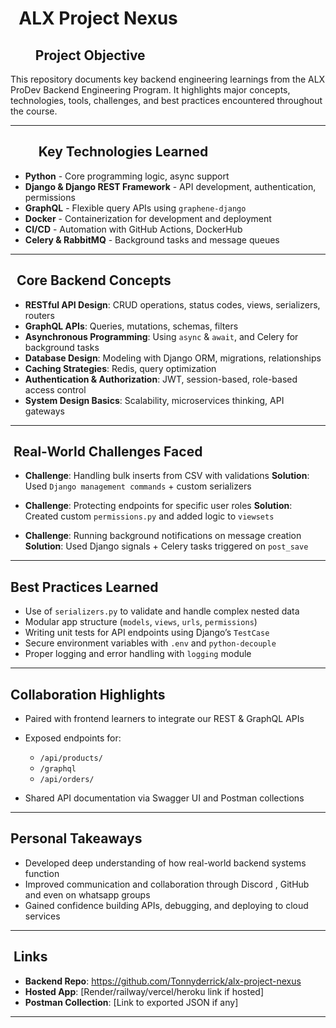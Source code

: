 #   ALX Project Nexus 

##         Project Objective

This repository documents key backend engineering learnings from the ALX ProDev Backend Engineering Program. It highlights major concepts, technologies, tools, challenges, and best practices encountered throughout the course.

---

##          Key Technologies Learned

* **Python** - Core programming logic, async support
* **Django & Django REST Framework** - API development, authentication, permissions
* **GraphQL** - Flexible query APIs using `graphene-django`
* **Docker** - Containerization for development and deployment
* **CI/CD** - Automation with GitHub Actions, DockerHub
* **Celery & RabbitMQ** - Background tasks and message queues

---

##   Core Backend Concepts

* **RESTful API Design**: CRUD operations, status codes, views, serializers, routers
* **GraphQL APIs**: Queries, mutations, schemas, filters
* **Asynchronous Programming**: Using `async` & `await`, and Celery for background tasks
* **Database Design**: Modeling with Django ORM, migrations, relationships
* **Caching Strategies**: Redis, query optimization
* **Authentication & Authorization**: JWT, session-based, role-based access control
* **System Design Basics**: Scalability, microservices thinking, API gateways

---

##  Real-World Challenges Faced

* **Challenge**: Handling bulk inserts from CSV with validations
  **Solution**: Used `Django management commands` + custom serializers

* **Challenge**: Protecting endpoints for specific user roles
  **Solution**: Created custom `permissions.py` and added logic to `viewsets`

* **Challenge**: Running background notifications on message creation
  **Solution**: Used Django signals + Celery tasks triggered on `post_save`

---

## Best Practices Learned

* Use of `serializers.py` to validate and handle complex nested data
* Modular app structure (`models`, `views`, `urls`, `permissions`)
* Writing unit tests for API endpoints using Django’s `TestCase`
* Secure environment variables with `.env` and `python-decouple`
* Proper logging and error handling with `logging` module

---

## Collaboration Highlights

* Paired with frontend learners to integrate our REST & GraphQL APIs
* Exposed endpoints for:

  * `/api/products/`
  * `/graphql`
  * `/api/orders/`
* Shared API documentation via Swagger UI and Postman collections

---

## Personal Takeaways

* Developed deep understanding of how real-world backend systems function
* Improved communication and collaboration through Discord , GitHub and even on whatsapp groups 
* Gained confidence building APIs, debugging, and deploying to cloud services

---

##  Links

* **Backend Repo**: https://github.com/Tonnyderrick/alx-project-nexus
* **Hosted App**: \[Render/railway/vercel/heroku link if hosted]
* **Postman Collection**: \[Link to exported JSON if any]

---
